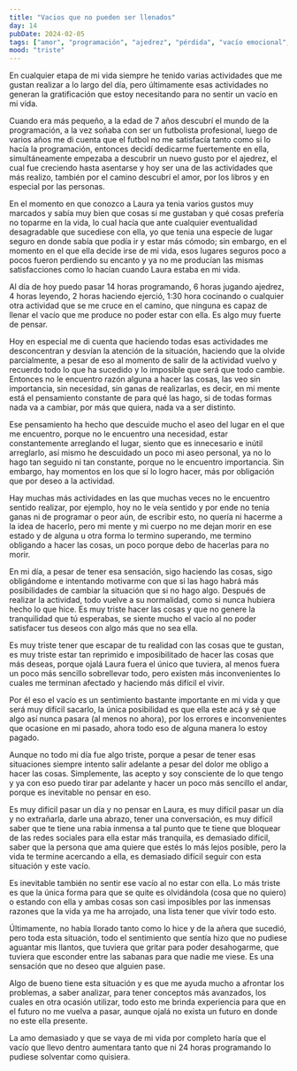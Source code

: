 ```yaml
---
title: "Vacios que no pueden ser llenados"
day: 14
pubDate: 2024-02-05
tags: ["amor", "programación", "ajedrez", "pérdida", "vacío emocional", "superación", "tristeza", "desahogo", "reflexión", "dolor emocional"]
mood: "triste"
---
```


En cualquier etapa de mi vida siempre he tenido varias actividades que me gustan realizar a lo largo del día, pero últimamente esas actividades no generan la gratificación que estoy necesitando para no sentir un vacío en mi vida.

Cuando era más pequeño, a la edad de 7 años descubrí el mundo de la programación, a la vez soñaba con ser un futbolista profesional, luego de varios años me di cuenta que el futbol no me satisfacía tanto como si lo hacía la programación, entonces decidí dedicarme fuertemente en ella, simultáneamente empezaba a descubrir un nuevo gusto por el ajedrez, el cual fue creciendo hasta asentarse y hoy ser una de las actividades que más realizo, también por el camino descubrí el amor, por los libros y en especial por las personas.

En el momento en que conozco a Laura ya tenia varios gustos muy marcados y sabía muy bien que cosas si me gustaban y qué cosas prefería no toparme en la vida, lo cual hacía que ante cualquier eventualidad desagradable que sucediese con ella, yo que tenia una especie de lugar seguro en donde sabía que podía ir y estar más cómodo; sin embargo, en el momento en el que ella decide irse de mi vida, esos lugares seguros poco a pocos fueron perdiendo su encanto y ya no me producían las mismas satisfacciones como lo hacían cuando Laura estaba en mi vida.

Al día de hoy puedo pasar 14 horas programando, 6 horas jugando ajedrez, 4 horas leyendo, 2 horas haciendo ejerció, 1:30 hora cocinando o cualquier otra actividad que se me cruce en el camino, que ninguna es capaz de llenar el vacío que me produce no poder estar con ella. Es algo muy fuerte de pensar.

Hoy en especial me di cuenta que haciendo todas esas actividades me desconcentran y desvían la atención de la situación, haciendo que la olvide parcialmente, a pesar de eso al momento de salir de la actividad vuelvo y recuerdo todo lo que ha sucedido y lo imposible que será que todo cambie. Entonces no le encuentro razón alguna a hacer las cosas, las veo sin importancia, sin necesidad, sin ganas de realizarlas, es decir, en mi mente está el pensamiento constante de para qué las hago, si de todas formas nada va a cambiar, por más que quiera, nada va a ser distinto.

Ese pensamiento ha hecho que descuide mucho el aseo del lugar en el que me encuentro, porque no le encuentro una necesidad, estar constantemente arreglando el lugar, siento que es innecesario e inútil arreglarlo, así mismo he descuidado un poco mi aseo personal, ya no lo hago tan seguido ni tan constante, porque no le encuentro importancia. Sin embargo, hay momentos en los que sí lo logro hacer, más por obligación que por deseo a la actividad.

Hay muchas más actividades en las que muchas veces no le encuentro sentido realizar, por ejemplo, hoy no le veía sentido y por ende no tenia ganas ni de programar o peor aún, de escribir esto, no quería ni hacerme a la idea de hacerlo, pero mi mente y mi cuerpo no me dejan morir en ese estado y de alguna u otra forma lo termino superando, me termino obligando a hacer las cosas, un poco porque debo de hacerlas para no morir.

En mi día, a pesar de tener esa sensación, sigo haciendo las cosas, sigo obligándome e intentando motivarme con que si las hago habrá más posibilidades de cambiar la situación que si no hago algo. Después de realizar la actividad, todo vuelve a su normalidad, como si nunca hubiera hecho lo que hice. Es muy triste hacer las cosas y que no genere la tranquilidad que tú esperabas, se siente mucho el vacío al no poder satisfacer tus deseos con algo más que no sea ella.

Es muy triste tener que escapar de tu realidad con las cosas que te gustan, es muy triste estar tan reprimido e imposibilitado de hacer las cosas que más deseas, porque ojalá Laura fuera el único que tuviera, al menos fuera un poco más sencillo sobrellevar todo, pero existen más inconvenientes lo cuales me terminan afectado y haciendo más difícil el vivir.

Por él eso el vacío es un sentimiento bastante importante en mi vida y que será muy difícil sacarlo, la única posibilidad es que ella este acá y sé que algo así nunca pasara (al menos no ahora), por los errores e inconvenientes que ocasione en mi pasado, ahora todo eso de alguna manera lo estoy pagado.

Aunque no todo mi día fue algo triste, porque a pesar de tener esas situaciones siempre intento salir adelante a pesar del dolor me obligo a hacer las cosas. Simplemente, las acepto y soy consciente de lo que tengo y ya con eso puedo tirar par adelante y hacer un poco más sencillo el andar, porque es inevitable no pensar en eso.

Es muy difícil pasar un día y no pensar en Laura, es muy difícil pasar un día y no extrañarla, darle una abrazo, tener una conversación, es muy difícil saber que te tiene una rabia inmensa a tal punto que te tiene que bloquear de las redes sociales para ella estar más tranquila, es demasiado difícil, saber que la persona que ama quiere que estés lo más lejos posible, pero la vida te termine acercando a ella, es demasiado difícil seguir con esta situación y este vacío.

Es inevitable también no sentir ese vacío al no estar con ella. Lo más triste es que la única forma para que se quite es olvidándola (cosa que no quiero) o estando con ella y ambas cosas son casi imposibles por las inmensas razones que la vida ya me ha arrojado, una lista tener que vivir todo esto.

Últimamente, no había llorado tanto como lo hice y de la añera que sucedió, pero toda esta situación, todo el sentimiento que sentía hizo que no pudiese aguantar mis llantos, que tuviera que gritar para poder desahogarme, que tuviera que esconder entre las sabanas para que nadie me viese. Es una sensación que no deseo que alguien pase.

Algo de bueno tiene esta situación y es que me ayuda mucho a afrontar los problemas, a saber analizar, para tener conceptos más avanzados, los cuales en otra ocasión utilizar, todo esto me brinda experiencia para que en el futuro no me vuelva a pasar, aunque ojalá no exista un futuro en donde no este ella presente.

La amo demasiado y que se vaya de mi vida por completo haría que el vacío que llevo dentro aumentara tanto que ni 24 horas programando lo pudiese solventar como quisiera.
